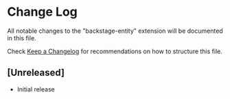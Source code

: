 # Change Log

All notable changes to the "backstage-entity" extension will be documented in this file.

Check [Keep a Changelog](http://keepachangelog.com/) for recommendations on how to structure this file.

## [Unreleased]

- Initial release
